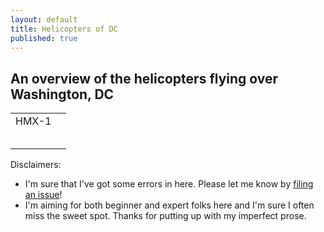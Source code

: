 ```yaml
---
layout: default
title: Helicopters of DC
published: true
---
```


## An overview of the helicopters flying over Washington, DC


|   |   |
|---|---|
| HMX-1  |   |
|   |   |
|   |   |
|   |   |
|   |   |
|   |   |





Disclaimers:   
* I'm sure that I've got some errors in here.  Please let me know by [filing an issue](https://github.com/gbinal/dc-helicopters/issues)!  
* I'm aiming for both beginner and expert folks here and I'm sure I often miss the sweet spot.  Thanks for putting up with my imperfect prose.  










